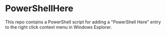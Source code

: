 # PowerShellHere

This repo contains a PowerShell script for adding a "PowerShell Here" entry to the right click context menu in Windows Explorer.
